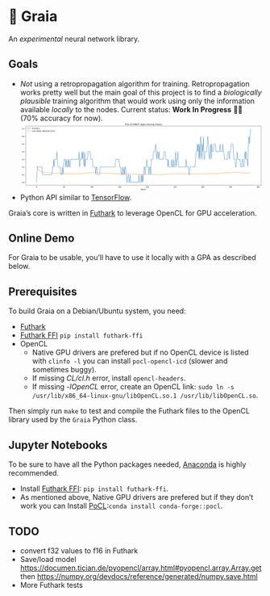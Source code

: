 # 🌄 Graia

An *experimental* neural network library.

## Goals

- *Not* using a retropropagation algorithm for training. Retropropagation works pretty well but the main goal of this project is to find a *biologically plausible* training algorithm that would work using only the information available *locally* to the nodes. Current status: **Work In Progress** 👩‍💻 (70% accuracy for now). ![Learning curves](learning.png)
- Python API similar to [TensorFlow](https://www.tensorflow.org/).

Graia’s core is written in [Futhark](https://futhark-lang.org/) to leverage OpenCL for GPU acceleration.

## Online Demo

For Graia to be usable, you’ll have to use it locally with a GPA as described below.

## Prerequisites

To build Graia on a Debian/Ubuntu system, you need:

- [Futhark](https://futhark.readthedocs.io/en/stable/installation.html#installing-from-a-precompiled-snapshot)
- [Futhark FFI](https://github.com/pepijndevos/futhark-pycffi) `pip install futhark-ffi`
- OpenCL
  - Native GPU drivers are prefered but if no OpenCL device is listed with `clinfo -l` you can install `pocl-opencl-icd` (slower and sometimes buggy).
  - If missing *CL/cl.h* error, install `opencl-headers`.
  - If missing *-lOpenCL* error, create an OpenCL link: `sudo ln -s /usr/lib/x86_64-linux-gnu/libOpenCL.so.1 /usr/lib/libOpenCL.so`.

Then simply run `make` to test and compile the Futhark files to the OpenCL library used by the `Graia` Python class.

## Jupyter Notebooks

To be sure to have all the Python packages needed, [Anaconda](https://docs.anaconda.com/free/anaconda/install/linux/) is highly recommended.
- Install [Futhark FFI](https://github.com/pepijndevos/futhark-pycffi): `pip install futhark-ffi`.
- As mentioned above, Native GPU drivers are prefered but if they don’t work you can Install [PoCL](http://portablecl.org/):`conda install conda-forge::pocl`.

## TODO

- convert f32 values to f16 in Futhark
- Save/load model https://documen.tician.de/pyopencl/array.html#pyopencl.array.Array.get then https://numpy.org/devdocs/reference/generated/numpy.save.html
- More Futhark tests
